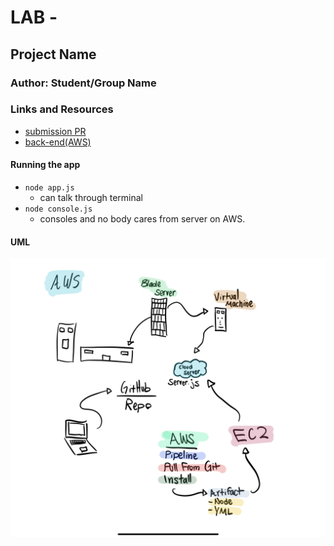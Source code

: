 # LAB - 

## Project Name

### Author: Student/Group Name

### Links and Resources
* [submission PR](http://xyz.com)
* [back-end(AWS)](http://socketserver-env.h4y5tx6t6s.us-east-2.elasticbeanstalk.com/)

#### Running the app
* `node app.js`
  * can talk through terminal
* `node console.js`
  * consoles and no body cares from server on AWS.

#### UML
![UML](./assets/AWS-UML.jpeg)
